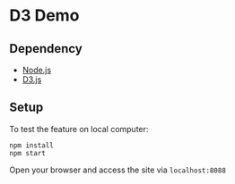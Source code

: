 # D3 Demo

## Dependency

- [Node.js](https://nodejs.org/en/)
- [D3.js](https://d3js.org/)

## Setup

To test the feature on local computer:

```
npm install
npm start
```

Open your browser and access the site via `localhost:8088`